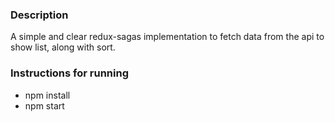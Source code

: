 ### Description
A simple and clear redux-sagas implementation to fetch data from the api to show list, along with sort.

### Instructions for running
- npm install
- npm start
